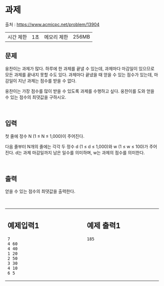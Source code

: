 # **과제**

출처 : https://www.acmicpc.net/problem/13904

<table>
<td>시간 제한</td><td>1초</td>
<td>메모리 제한</td><td>256MB</td>
</table>

## **문제**

웅찬이는 과제가 많다. 하루에 한 과제를 끝낼 수 있는데, 과제마다 마감일이 있으므로 모든 과제를 끝내지 못할 수도 있다. 과제마다 끝냈을 때 얻을 수 있는 점수가 있는데, 마감일이 지난 과제는 점수를 받을 수 없다.

웅찬이는 가장 점수를 많이 받을 수 있도록 과제를 수행하고 싶다. 웅찬이를 도와 얻을 수 있는 점수의 최댓값을 구하시오.

</br>

## 입력

첫 줄에 정수 N (1 ≤ N ≤ 1,000)이 주어진다.

다음 줄부터 N개의 줄에는 각각 두 정수 d (1 ≤ d ≤ 1,000)와 w (1 ≤ w ≤ 100)가 주어진다. d는 과제 마감일까지 남은 일수를 의미하며, w는 과제의 점수를 의미한다.

</br>

## 출력

얻을 수 있는 점수의 최댓값을 출력한다.


</br>

<table>
<td valign="top" width="50%">

## 예제입력1

```
7
4 60
4 40
1 20
2 50
3 30
4 10
6 5
```

</td>

<td>

</td>

<td valign="top" width="50%">

## 예제 출력1
```
185
```

</td>
</table>
